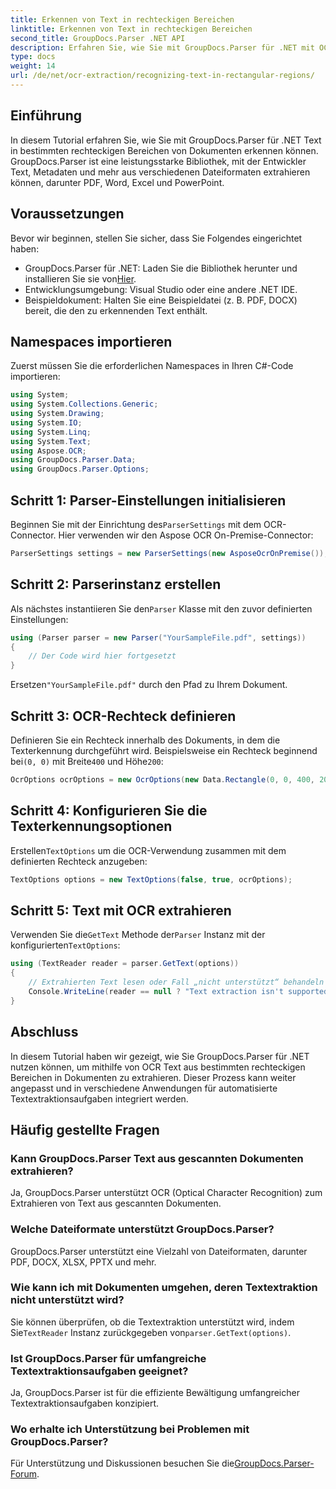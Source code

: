 ```yaml
---
title: Erkennen von Text in rechteckigen Bereichen
linktitle: Erkennen von Text in rechteckigen Bereichen
second_title: GroupDocs.Parser .NET API
description: Erfahren Sie, wie Sie mit GroupDocs.Parser für .NET mit OCR-Funktionen Text in bestimmten Bereichen von Dokumenten erkennen.
type: docs
weight: 14
url: /de/net/ocr-extraction/recognizing-text-in-rectangular-regions/
---
```

## Einführung
In diesem Tutorial erfahren Sie, wie Sie mit GroupDocs.Parser für .NET Text in bestimmten rechteckigen Bereichen von Dokumenten erkennen können. GroupDocs.Parser ist eine leistungsstarke Bibliothek, mit der Entwickler Text, Metadaten und mehr aus verschiedenen Dateiformaten extrahieren können, darunter PDF, Word, Excel und PowerPoint.
## Voraussetzungen
Bevor wir beginnen, stellen Sie sicher, dass Sie Folgendes eingerichtet haben:
-  GroupDocs.Parser für .NET: Laden Sie die Bibliothek herunter und installieren Sie sie von[Hier](https://releases.groupdocs.com/parser/net/).
- Entwicklungsumgebung: Visual Studio oder eine andere .NET IDE.
- Beispieldokument: Halten Sie eine Beispieldatei (z. B. PDF, DOCX) bereit, die den zu erkennenden Text enthält.

## Namespaces importieren
Zuerst müssen Sie die erforderlichen Namespaces in Ihren C#-Code importieren:
```csharp
using System;
using System.Collections.Generic;
using System.Drawing;
using System.IO;
using System.Linq;
using System.Text;
using Aspose.OCR;
using GroupDocs.Parser.Data;
using GroupDocs.Parser.Options;
```
## Schritt 1: Parser-Einstellungen initialisieren
 Beginnen Sie mit der Einrichtung des`ParserSettings` mit dem OCR-Connector. Hier verwenden wir den Aspose OCR On-Premise-Connector:
```csharp
ParserSettings settings = new ParserSettings(new AsposeOcrOnPremise());
```
## Schritt 2: Parserinstanz erstellen
 Als nächstes instantiieren Sie den`Parser` Klasse mit den zuvor definierten Einstellungen:
```csharp
using (Parser parser = new Parser("YourSampleFile.pdf", settings))
{
    // Der Code wird hier fortgesetzt
}
```
 Ersetzen`"YourSampleFile.pdf"` durch den Pfad zu Ihrem Dokument.
## Schritt 3: OCR-Rechteck definieren
 Definieren Sie ein Rechteck innerhalb des Dokuments, in dem die Texterkennung durchgeführt wird. Beispielsweise ein Rechteck beginnend bei`(0, 0)` mit Breite`400` und Höhe`200`:
```csharp
OcrOptions ocrOptions = new OcrOptions(new Data.Rectangle(0, 0, 400, 200));
```
## Schritt 4: Konfigurieren Sie die Texterkennungsoptionen
 Erstellen`TextOptions` um die OCR-Verwendung zusammen mit dem definierten Rechteck anzugeben:
```csharp
TextOptions options = new TextOptions(false, true, ocrOptions);
```
## Schritt 5: Text mit OCR extrahieren
 Verwenden Sie die`GetText` Methode der`Parser` Instanz mit der konfigurierten`TextOptions`:
```csharp
using (TextReader reader = parser.GetText(options))
{
    // Extrahierten Text lesen oder Fall „nicht unterstützt“ behandeln
    Console.WriteLine(reader == null ? "Text extraction isn't supported" : reader.ReadToEnd());
}
```

## Abschluss
In diesem Tutorial haben wir gezeigt, wie Sie GroupDocs.Parser für .NET nutzen können, um mithilfe von OCR Text aus bestimmten rechteckigen Bereichen in Dokumenten zu extrahieren. Dieser Prozess kann weiter angepasst und in verschiedene Anwendungen für automatisierte Textextraktionsaufgaben integriert werden.

## Häufig gestellte Fragen
### Kann GroupDocs.Parser Text aus gescannten Dokumenten extrahieren?
Ja, GroupDocs.Parser unterstützt OCR (Optical Character Recognition) zum Extrahieren von Text aus gescannten Dokumenten.
### Welche Dateiformate unterstützt GroupDocs.Parser?
GroupDocs.Parser unterstützt eine Vielzahl von Dateiformaten, darunter PDF, DOCX, XLSX, PPTX und mehr.
### Wie kann ich mit Dokumenten umgehen, deren Textextraktion nicht unterstützt wird?
 Sie können überprüfen, ob die Textextraktion unterstützt wird, indem Sie`TextReader` Instanz zurückgegeben von`parser.GetText(options)`.
### Ist GroupDocs.Parser für umfangreiche Textextraktionsaufgaben geeignet?
Ja, GroupDocs.Parser ist für die effiziente Bewältigung umfangreicher Textextraktionsaufgaben konzipiert.
### Wo erhalte ich Unterstützung bei Problemen mit GroupDocs.Parser?
 Für Unterstützung und Diskussionen besuchen Sie die[GroupDocs.Parser-Forum](https://forum.groupdocs.com/c/parser/17).